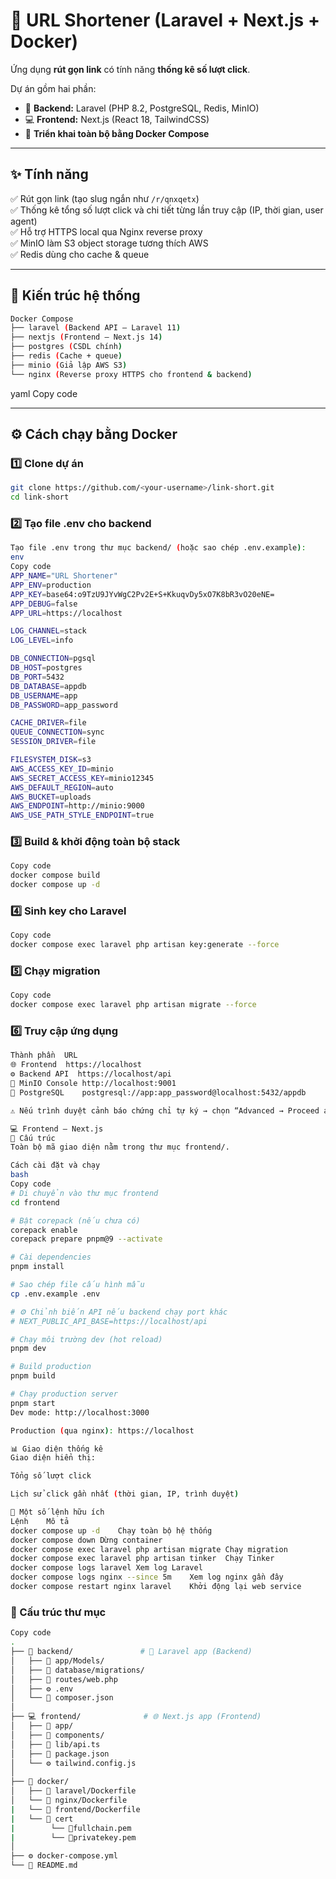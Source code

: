 # 🔗 URL Shortener (Laravel + Next.js + Docker)

Ứng dụng **rút gọn link** có tính năng **thống kê số lượt click**.

Dự án gồm hai phần:

- 🧱 **Backend:** Laravel (PHP 8.2, PostgreSQL, Redis, MinIO)
- 💻 **Frontend:** Next.js (React 18, TailwindCSS)
- 🐳 **Triển khai toàn bộ bằng Docker Compose**

---

## ✨ Tính năng

✅ Rút gọn link (tạo slug ngắn như `/r/qnxqetx`)  
✅ Thống kê tổng số lượt click và chi tiết từng lần truy cập (IP, thời gian, user agent)  
✅ Hỗ trợ HTTPS local qua Nginx reverse proxy  
✅ MinIO làm S3 object storage tương thích AWS  
✅ Redis dùng cho cache & queue  

---

## 🧩 Kiến trúc hệ thống
```bash
Docker Compose
├── laravel (Backend API – Laravel 11)
├── nextjs (Frontend – Next.js 14)
├── postgres (CSDL chính)
├── redis (Cache + queue)
├── minio (Giả lập AWS S3)
└── nginx (Reverse proxy HTTPS cho frontend & backend)
```
yaml
Copy code

---

## ⚙️ Cách chạy bằng Docker

### 1️⃣ Clone dự án

```bash
git clone https://github.com/<your-username>/link-short.git
cd link-short
```
### 2️⃣ Tạo file .env cho backend
```bash
Tạo file .env trong thư mục backend/ (hoặc sao chép .env.example):
env
Copy code
APP_NAME="URL Shortener"
APP_ENV=production
APP_KEY=base64:o9TzU9JYvWgC2Pv2E+S+KkuqvDy5xO7K8bR3vO20eNE=
APP_DEBUG=false
APP_URL=https://localhost

LOG_CHANNEL=stack
LOG_LEVEL=info

DB_CONNECTION=pgsql
DB_HOST=postgres
DB_PORT=5432
DB_DATABASE=appdb
DB_USERNAME=app
DB_PASSWORD=app_password

CACHE_DRIVER=file
QUEUE_CONNECTION=sync
SESSION_DRIVER=file

FILESYSTEM_DISK=s3
AWS_ACCESS_KEY_ID=minio
AWS_SECRET_ACCESS_KEY=minio12345
AWS_DEFAULT_REGION=auto
AWS_BUCKET=uploads
AWS_ENDPOINT=http://minio:9000
AWS_USE_PATH_STYLE_ENDPOINT=true
```
### 3️⃣ Build & khởi động toàn bộ stack
```bash
Copy code
docker compose build
docker compose up -d
```
### 4️⃣ Sinh key cho Laravel
```bash
Copy code
docker compose exec laravel php artisan key:generate --force
```
### 5️⃣ Chạy migration
```bash
Copy code
docker compose exec laravel php artisan migrate --force
```
### 6️⃣ Truy cập ứng dụng
```bash
Thành phần	URL
🌐 Frontend	https://localhost
⚙️ Backend API	https://localhost/api
💾 MinIO Console	http://localhost:9001
🐘 PostgreSQL	postgresql://app:app_password@localhost:5432/appdb

⚠️ Nếu trình duyệt cảnh báo chứng chỉ tự ký → chọn “Advanced → Proceed anyway” để tiếp tục.

💻 Frontend – Next.js
📁 Cấu trúc
Toàn bộ mã giao diện nằm trong thư mục frontend/.

Cách cài đặt và chạy
bash
Copy code
# Di chuyển vào thư mục frontend
cd frontend

# Bật corepack (nếu chưa có)
corepack enable
corepack prepare pnpm@9 --activate

# Cài dependencies
pnpm install

# Sao chép file cấu hình mẫu
cp .env.example .env

# ⚙️ Chỉnh biến API nếu backend chạy port khác
# NEXT_PUBLIC_API_BASE=https://localhost/api

# Chạy môi trường dev (hot reload)
pnpm dev

# Build production
pnpm build

# Chạy production server
pnpm start
Dev mode: http://localhost:3000

Production (qua nginx): https://localhost

📊 Giao diện thống kê
Giao diện hiển thị:

Tổng số lượt click

Lịch sử click gần nhất (thời gian, IP, trình duyệt)

🧰 Một số lệnh hữu ích
Lệnh	Mô tả
docker compose up -d	Chạy toàn bộ hệ thống
docker compose down	Dừng container
docker compose exec laravel php artisan migrate	Chạy migration
docker compose exec laravel php artisan tinker	Chạy Tinker
docker compose logs laravel	Xem log Laravel
docker compose logs nginx --since 5m	Xem log nginx gần đây
docker compose restart nginx laravel	Khởi động lại web service
```

### 📂 Cấu trúc thư mục
```bash
Copy code
.
├── 📁 backend/               # 🧱 Laravel app (Backend)
│   ├── 📁 app/Models/
│   ├── 📁 database/migrations/
│   ├── 📄 routes/web.php
│   ├── ⚙️ .env
│   └── 📄 composer.json
│
├── 💻 frontend/              # 🌐 Next.js app (Frontend)
│   ├── 📁 app/
│   ├── 📁 components/
│   ├── 📁 lib/api.ts
│   ├── 📄 package.json
│   └── ⚙️ tailwind.config.js
│
├── 🐳 docker/
│   ├── 📄 laravel/Dockerfile
│   └── 📄 nginx/Dockerfile
|   └── 📄 frontend/Dockerfile
|   └── 📁 cert
|        └── 📄fullchain.pem
|        └── 📄privatekey.pem
│
├── ⚙️ docker-compose.yml
└── 📘 README.md
```
